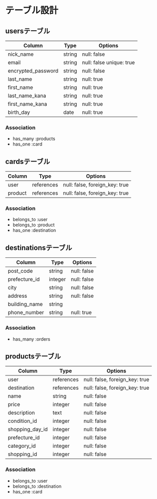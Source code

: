 # テーブル設計


## usersテーブル
| Column                         | Type   | Options                  |
| ------------------------------ | ------ | ------------------------ |
| nick_name                      | string | null: false              |
| email                          | string | null: false unique: true |
| encrypted_password             | string | null: false              |
| last_name                      | string | null: true               |
| first_name                     | string | null: true               |
| last_name_kana                 | string | null: true               |
| first_name_kana                | string | null: true               |
| birth_day                      | date   | null: true               |

### Association
- has_many :products
- has_one :card


## cardsテーブル
| Column      | Type       | Options                        |
| ----------- | ---------- | ------------------------------ |
| user        | references | null: false, foreign_key: true |
| product     | references | null: false, foreign_key: true |

### Association
- belongs_to :user
- belongs_to :product
- has_one :destination


## destinationsテーブル
| Column        | Type    | Options                        |
| ------------- | ------- | ------------------------------ |
| post_code     | string  | null: false                    |
| prefecture_id | integer | null: false                    |
| city          | string  | null: false                    |
| address       | string  | null: false                    |
| building_name | string  |                                |
| phone_number  | string  | null: true                     |

### Association
- has_many :orders


## productsテーブル
| Column           | Type       | Options                         |
| ---------------- | ---------- | ------------------------------- |
| user             | references | null: false, foreign_key: true  |
| destination      | references | null: false, foreign_key: true  |
| name             | string     | null: false                     |
| price            | integer    | null: false                     |
| description      | text       | null: false                     |
| condition_id     | integer    | null: false                     |
| shopping_day_id  | integer    | null: false                     |
| prefecture_id    | integer    | null: false                     |
| category_id      | integer    | null: false                     |
| shopping_id      | integer    | null: false                     |

### Association
- belongs_to :user
- belongs_to :destination
- has_one :card

